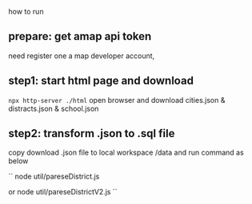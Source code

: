 how to run 

## prepare: get amap api token 
need register one a map developer account, 

## step1: start html page and download 

``
npx http-server ./html
``
open browser and download cities.json & distracts.json & school.json

## step2: transform .json to .sql file
copy download .json file to local workspace /data and run command as below

``
 node util/pareseDistrict.js
 
 or
  node util/pareseDistrictV2.js
 ``

